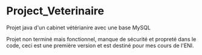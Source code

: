 # Project_Veterinaire
Projet java d'un cabinet vétérianire avec une base MySQL

Projet non terminé mais fonctionnel, manque de sécurité et propreté dans le code, ceci est une première version et est destiné pour mes cours de l'ENI.
